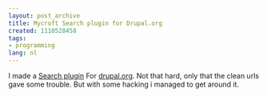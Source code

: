 ```yaml
---
layout: post_archive
title: Mycroft Search plugin for Drupal.org
created: 1110528458
tags:
- programming
lang: nl
---
```

I made a [Search plugin](http://mycroft.mozdev.org/deepdocs/quickstart.html#firstplugin) For [drupal.org](http://www.drupal.org/search/node/Bèr). Not that hard, only that the clean urls gave some trouble. But with some hacking i managed  to get around it. <!--break-->
